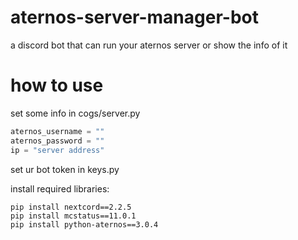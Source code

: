 # aternos-server-manager-bot
a discord bot that can run your aternos server or show the info of it


# how to use

set some info in cogs/server.py
```py
aternos_username = ""
aternos_password = ""
ip = "server address"
```

set ur bot token in keys.py

install required libraries:
```
pip install nextcord==2.2.5
pip install mcstatus==11.0.1
pip install python-aternos==3.0.4
```
